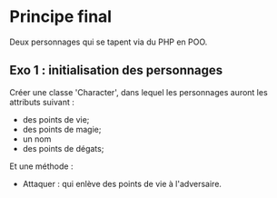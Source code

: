 # Principe final
Deux personnages qui se tapent via du PHP en POO.

## Exo 1 : initialisation des personnages
Créer une classe 'Character', dans lequel les personnages auront les attributs suivant :
- des points de vie;
- des points de magie;
- un nom
- des points de dégats;

Et une méthode :
- Attaquer : qui enlève des points de vie à l'adversaire.
